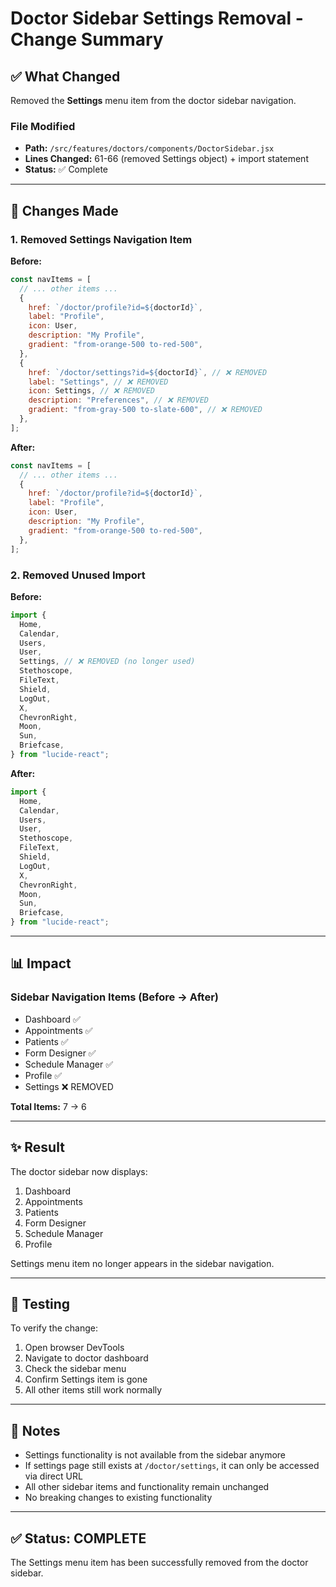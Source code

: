 # Doctor Sidebar Settings Removal - Change Summary

## ✅ What Changed

Removed the **Settings** menu item from the doctor sidebar navigation.

### File Modified

- **Path:** `/src/features/doctors/components/DoctorSidebar.jsx`
- **Lines Changed:** 61-66 (removed Settings object) + import statement
- **Status:** ✅ Complete

---

## 🔄 Changes Made

### 1. Removed Settings Navigation Item

**Before:**

```jsx
const navItems = [
  // ... other items ...
  {
    href: `/doctor/profile?id=${doctorId}`,
    label: "Profile",
    icon: User,
    description: "My Profile",
    gradient: "from-orange-500 to-red-500",
  },
  {
    href: `/doctor/settings?id=${doctorId}`, // ❌ REMOVED
    label: "Settings", // ❌ REMOVED
    icon: Settings, // ❌ REMOVED
    description: "Preferences", // ❌ REMOVED
    gradient: "from-gray-500 to-slate-600", // ❌ REMOVED
  },
];
```

**After:**

```jsx
const navItems = [
  // ... other items ...
  {
    href: `/doctor/profile?id=${doctorId}`,
    label: "Profile",
    icon: User,
    description: "My Profile",
    gradient: "from-orange-500 to-red-500",
  },
];
```

### 2. Removed Unused Import

**Before:**

```jsx
import {
  Home,
  Calendar,
  Users,
  User,
  Settings, // ❌ REMOVED (no longer used)
  Stethoscope,
  FileText,
  Shield,
  LogOut,
  X,
  ChevronRight,
  Moon,
  Sun,
  Briefcase,
} from "lucide-react";
```

**After:**

```jsx
import {
  Home,
  Calendar,
  Users,
  User,
  Stethoscope,
  FileText,
  Shield,
  LogOut,
  X,
  ChevronRight,
  Moon,
  Sun,
  Briefcase,
} from "lucide-react";
```

---

## 📊 Impact

### Sidebar Navigation Items (Before → After)

- Dashboard ✅
- Appointments ✅
- Patients ✅
- Form Designer ✅
- Schedule Manager ✅
- Profile ✅
- Settings ❌ REMOVED

**Total Items:** 7 → 6

---

## ✨ Result

The doctor sidebar now displays:

1. Dashboard
2. Appointments
3. Patients
4. Form Designer
5. Schedule Manager
6. Profile

Settings menu item no longer appears in the sidebar navigation.

---

## 🧪 Testing

To verify the change:

1. Open browser DevTools
2. Navigate to doctor dashboard
3. Check the sidebar menu
4. Confirm Settings item is gone
5. All other items still work normally

---

## 📝 Notes

- Settings functionality is not available from the sidebar anymore
- If settings page still exists at `/doctor/settings`, it can only be accessed via direct URL
- All other sidebar items and functionality remain unchanged
- No breaking changes to existing functionality

---

## ✅ Status: COMPLETE

The Settings menu item has been successfully removed from the doctor sidebar.
